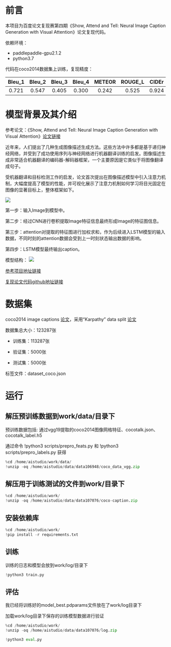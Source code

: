 # 前言

本项目为百度论文复现赛第四期《Show, Attend and Tell: Neural Image Caption Generation with Visual Attention》论文复现代码。

依赖环境：

- paddlepaddle-gpu2.1.2
- python3.7

代码在coco2014数据集上训练，复现精度：

|Bleu_1|Bleu_2|Bleu_3|Bleu_4|METEOR|ROUGE_L|CIDEr|
| :---: | :---: | :---: | :---: | :---: | :---: | :---: |
|0.721 |0.547|0.405|0.300| 0.242|0.525|0.924|


# 模型背景及其介绍

参考论文：《Show, Attend and Tell: Neural Image Caption Generation with Visual Attention》[论文链接](https://dl.acm.org/doi/10.5555/3045118.3045336)

近年来，人们提出了几种生成图像描述生成方法。这些方法中许多都是基于递归神经网络，并受到了成功使用序列与神经网络进行机器翻译训练的启发。图像描述生成非常适合机器翻译的编码器-解码器框架，一个主要原因是它类似于将图像翻译成句子。

受机器翻译和目标检测工作的启发，论文首次提出在图像描述模型中引入注意力机制，大幅度提高了模型的性能，并可视化展示了注意力机制如何学习将目光固定在图像的显著目标上，整体框架如下。

![](https://ai-studio-static-online.cdn.bcebos.com/cfd71f6849c5460e9ff8a1079cebb7a29557b4e4c4394f06ac350b31a7e7d7e4)

第一步：输入Image到模型中。

第二步：经过CNN进行卷积提取Image特征信息最终形成Image的特征图信息。

第三步：attention对提取的特征图进行加权求和，作为后续进入LSTM模型的输入数据，不同时刻的attention数据会受到上一时刻状态输出数据的影响。

第四步：LSTM模型最终输出caption。

模型结构：
![](https://ai-studio-static-online.cdn.bcebos.com/5e14f9090a7549818ac5d65be61cb0fbd9710558a57a4282a51c088de3b67934)

[参考项目地址链接](https://github.com/ruotianluo/ImageCaptioning.pytorch)

[复现论文代码github地址链接](https://github.com/chenlizhi-1013/paddle-show-attend-and-tell-captioning)

# 数据集

coco2014 image captions [论文](https://link.springer.com/chapter/10.1007/978-3-319-10602-1_48)，采用“Karpathy” data split [论文](https://arxiv.org/pdf/1412.2306v2.pdf)

数据集总大小：123287张

- 训练集：113287张

- 验证集：5000张

- 测试集：5000张

标签文件：dataset_coco.json

# 运行

## 解压预训练数据到work/data/目录下
预训练数据包括: 通过vgg19提取的coco2014图像网格特征、cocotalk.json、cocotalk_label.h5

通过命令 !python3 scripts/prepro_feats.py 和 !python3 scripts/prepro_labels.py 获得


```python
%cd /home/aistudio/work/data/
!unzip -oq /home/aistudio/data/data106948/coco_data_vgg.zip
```

## 解压用于训练测试的文件到work/目录下


```python
%cd /home/aistudio/work/
!unzip -oq /home/aistudio/data/data107076/coco-caption.zip
```

## 安装依赖库


```python
%cd /home/aistudio/work/
!pip install -r requirements.txt
```

## 训练

训练的日志和模型会放到work/log/目录下


```python
!python3 train.py
```

## 评估

我已经将训练好的model_best.pdparams文件放在了work/log目录下

加载work/log目录下保存的训练模型数据进行验证


```python
%cd /home/aistudio/work/
!unzip -oq /home/aistudio/data/data107076/log.zip
```


```python
!python3 eval.py
```

